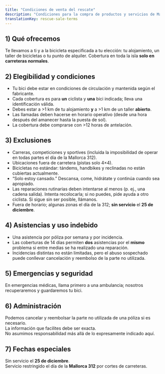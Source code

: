 ```yaml
---
title: "Condiciones de venta del rescate"
description: "Condiciones para la compra de productos y servicios de Mallorca Bicycle Rescue."
translationKey: rescue-sale-terms
---
```


## 1) Qué ofrecemos
Te llevamos a ti y a la bicicleta especificada a tu elección: tu alojamiento, un taller de bicicletas o tu punto de alquiler. Cobertura en toda la isla **solo en carreteras normales**.

## 2) Elegibilidad y condiciones
- Tu bici debe estar en condiciones de circulación y mantenida según el fabricante.  
- Cada cobertura es para **un** ciclista y **una** bici indicada; lleva una identificación válida.  
- Debes estar a >1 km de tu alojamiento **y** a >1 km de un taller **abierto**.  
- Las llamadas deben hacerse en horario operativo (desde una hora después del amanecer hasta la puesta de sol).  
- La cobertura debe comprarse con >12 horas de antelación.

## 3) Exclusiones
- Carreras, competiciones y sportives (incluida la imposibilidad de operar en todas partes el día de la Mallorca 312).  
- Ubicaciones fuera de carretera (pistas solo 4×4).  
- Bicicletas no estándar: tándems, handbikes y reclinadas no están cubiertas actualmente.  
- “Solo estoy cansado.” Descansa, come, hidrátate y continúa cuando sea apropiado.  
- Las reparaciones rutinarias deben intentarse al menos (p. ej., una cadena salida). Intenta recolocarla; si no puedes, pide ayuda a otro ciclista. Si sigue sin ser posible, llámanos.  
- Fuera de horario; algunas zonas el día de la 312; **sin servicio** el **25 de diciembre**.

## 4) Asistencias y uso indebido
- Una asistencia por póliza por semana y por incidencia.  
- Las coberturas de 14 días permiten **dos** asistencias por el **mismo** problema si entre medias se ha realizado una reparación.  
- Incidencias distintas no están limitadas, pero el abuso sospechado puede conllevar cancelación y reembolso de la parte no utilizada.

## 5) Emergencias y seguridad
En emergencias médicas, llama primero a una ambulancia; nosotros recuperaremos y guardaremos tu bici.

## 6) Administración
Podemos cancelar y reembolsar la parte no utilizada de una póliza si es necesario.  
La información que facilites debe ser exacta.  
No asumimos responsabilidad más allá de lo expresamente indicado aquí.

## 7) Fechas especiales
Sin servicio el **25 de diciembre**.  
Servicio restringido el día de la **Mallorca 312** por cortes de carreteras.





